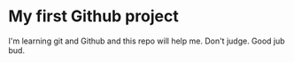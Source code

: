 # My first Github project

I'm learning git and Github and this repo will help me. Don't judge.
Good jub bud.
